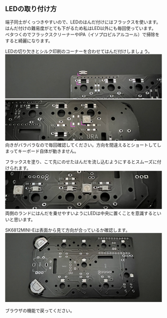 ## LEDの取り付け方
端子同士がくっつきやすいので、LEDのはんだ付けにはフラックスを使います。  
はんだ付けの難易度がとても下がるため私はLED以外にも毎回使っています。  
ベタつくのでフラックスクリーナーやIPA（イソプロピルアルコール）で掃除をすると綺麗になります。  
  
LEDの切り欠きとシルク印刷のコーナーを合わせてはんだ付けしましょう。  
![](img/IMG_1759.jpeg)    
![](img/IMG_1770.jpeg)  
向きがバラバラなので毎回確認してください。方向を間違えるとショートしてしまってキーボード自体が動きません。  
    
    
フラックスを塗り、こて先にのせたはんだを流し込むようにするとスムーズに付けられます。 
![](img/IMG_1776.jpeg)     
両側のランドにはんだを乗せやすいようにLEDは中央に置くことを意識するといいと思います。  

SK6812MINI-Eは表面から見て方向が合っているか確認します。
![](img/IMG_1784.jpeg)  

ブラウザの機能で戻ってください。
